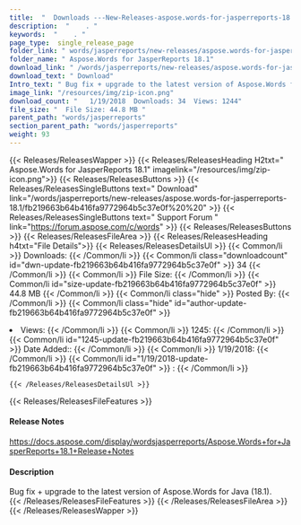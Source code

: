 ```yaml
---
title:  "  Downloads ---New-Releases-aspose.words-for-jasperreports-18.1 . " 
description:  "    . " 
keywords:  "    . " 
page_type:  single_release_page
folder_link: " words/jasperreports/new-releases/aspose.words-for-jasperreports-18.1/"
folder_name: " Aspose.Words for JasperReports 18.1"
download_link: " /words/jasperreports/new-releases/aspose.words-for-jasperreports-18.1/fb219663b64b416fa9772964b5c37e0f"
download_text: " Download"
Intro_text: " Bug fix + upgrade to the latest version of Aspose.Words for Java (18.1)."
image_link: "/resources/img/zip-icon.png"
download_count: "   1/19/2018  Downloads: 34  Views: 1244"
file_size: "  File Size: 44.8 MB "
parent_path: "words/jasperreports"
section_parent_path: "words/jasperreports"
weight: 93
---
```


{{< Releases/ReleasesWapper >}}
  {{< Releases/ReleasesHeading H2txt=" Aspose.Words for JasperReports 18.1" imagelink="/resources/img/zip-icon.png">}}
  {{< Releases/ReleasesButtons >}}
    {{< Releases/ReleasesSingleButtons text=" Download" link="/words/jasperreports/new-releases/aspose.words-for-jasperreports-18.1/fb219663b64b416fa9772964b5c37e0f%20%20" >}}
    {{< Releases/ReleasesSingleButtons text=" Support Forum " link="https://forum.aspose.com/c/words" >}}
  {{< Releases/ReleasesButtons >}}
  {{< Releases/ReleasesFileArea >}}
    {{< Releases/ReleasesHeading h4txt="File Details">}}
    {{< Releases/ReleasesDetailsUl >}}
            {{< Common/li  >}} Downloads: {{< /Common/li >}} 
      {{< Common/li class="downloadcount" id="dwn-update-fb219663b64b416fa9772964b5c37e0f" >}} 34 {{< /Common/li >}} 
      {{< Common/li  >}} File Size: {{< /Common/li >}} 
      {{< Common/li id="size-update-fb219663b64b416fa9772964b5c37e0f" >}} 44.8 MB {{< /Common/li >}} 
      {{< Common/li  class="hide" >}} Posted By: {{< /Common/li >}} 
      {{< Common/li class="hide" id="author-update-fb219663b64b416fa9772964b5c37e0f" >}} <li>Views: {{< /Common/li >}} 
      {{< Common/li  >}} 1245: {{< /Common/li >}} 
      {{< Common/li id="1245-update-fb219663b64b416fa9772964b5c37e0f" >}} Date Added:: {{< /Common/li >}} 
      {{< Common/li  >}} 1/19/2018: {{< /Common/li >}} 
      {{< Common/li id="1/19/2018-update-fb219663b64b416fa9772964b5c37e0f" >}} : {{< /Common/li >}} 

    {{< /Releases/ReleasesDetailsUl >}}

  {{< Releases/ReleasesFileFeatures >}}
      <h4>Release Notes</h4><div><a href="https://docs.aspose.com/display/wordsjasperreports/Aspose.Words+for+JasperReports+18.1+Release+Notes">https://docs.aspose.com/display/wordsjasperreports/Aspose.Words+for+JasperReports+18.1+Release+Notes</a></div><h4>Description</h4><div class="HTMLDescription">Bug fix + upgrade to the latest version of Aspose.Words for Java (18.1).</div>
  {{< /Releases/ReleasesFileFeatures >}}
 {{< /Releases/ReleasesFileArea >}}
{{< /Releases/ReleasesWapper >}}


